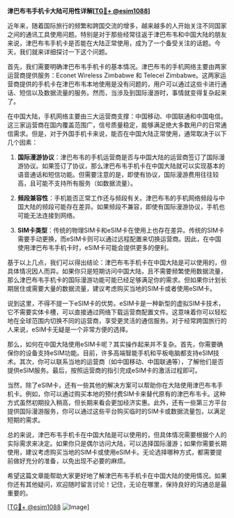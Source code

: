 **津巴布韦手机卡大陆可用性详解[[TG💪+ @esim1088](https://t.me/s/esim1088)]**

近年来，随着国际旅行的频繁和跨国交流的增多，越来越多的人开始关注不同国家之间的通讯工具使用问题。特别是对于那些经常往返于津巴布韦和中国大陆的朋友来说，津巴布韦手机卡是否能在大陆正常使用，成为了一个备受关注的话题。今天，我们就来详细探讨一下这个问题。

首先，我们需要明确津巴布韦手机卡的基本情况。津巴布韦的手机网络主要由两家运营商提供服务：Econet Wireless Zimbabwe 和 Telecel Zimbabwe。这两家运营商提供的手机卡在津巴布韦本地使用是没有问题的，用户可以通过这些卡进行通话、短信以及数据流量的服务。然而，当涉及到国际漫游时，事情就变得复杂起来了。

在中国大陆，手机网络主要由三大运营商支撑：中国移动、中国联通和中国电信。这三家运营商在国内覆盖范围广，信号质量稳定，能够满足绝大多数用户的日常通信需求。但是，对于外国手机卡来说，能否在中国大陆正常使用，通常取决于以下几个因素：

1. **国际漫游协议**：津巴布韦的手机运营商是否与中国大陆的运营商签订了国际漫游协议。如果签订了协议，那么津巴布韦手机卡在中国大陆就可以实现基本的语音通话和短信功能。但需要注意的是，即使有协议，国际漫游费用往往较高，且可能不支持所有服务（如数据流量）。

2. **频段兼容性**：手机能否正常工作还与频段有关。津巴布韦的手机网络频段与中国大陆的频段可能存在差异。如果频段不兼容，即使有国际漫游协议，手机也可能无法连接到网络。

3. **SIM卡类型**：传统的物理SIM卡和eSIM卡在使用上也存在差异。传统的SIM卡需要手动更换，而eSIM卡则可以通过远程配置来切换运营商。因此，在中国使用津巴布韦手机卡时，eSIM卡可能会提供更多的便利。

基于以上几点，我们可以得出结论：津巴布韦手机卡在中国大陆是可以使用的，但具体情况因人而异。如果你只是短期访问中国大陆，且不需要频繁使用数据流量，那么津巴布韦手机卡的国际漫游功能可能已经足够满足你的需求。但如果你计划长期居住或需要大量的数据流量，建议考虑购买当地的SIM卡或者使用eSIM卡。

说到这里，不得不提一下eSIM卡的优势。eSIM卡是一种新型的虚拟SIM卡技术，它不需要实体卡槽，可以直接通过网络下载运营商配置文件。这意味着你可以轻松地在全球范围内切换不同的运营商，享受更灵活的通信服务。对于经常跨国旅行的人来说，eSIM卡无疑是一个非常方便的选择。

那么，如何在中国大陆使用eSIM卡呢？其实操作起来并不复杂。首先，你需要确保你的设备支持eSIM功能。目前，许多高端智能手机和平板电脑都支持eSIM技术。其次，你可以联系当地的运营商（如中国移动、中国联通等），了解他们是否提供eSIM服务。最后，按照运营商的指引完成eSIM卡的激活过程即可。

当然，除了eSIM卡，还有一些其他的解决方案可以帮助你在大陆使用津巴布韦手机卡。例如，你可以通过购买本地的预付费SIM卡来替代原有的津巴布韦卡。这种方式虽然初期投入稍高，但长期来看会更加经济实惠。此外，还有一些第三方平台提供国际漫游服务，你可以通过这些平台购买临时的SIM卡或数据流量包，以满足短期的需求。

总的来说，津巴布韦手机卡在中国大陆是可以使用的，但具体情况需要根据个人的实际需求来决定。如果你只是偶尔访问大陆，可以选择国际漫游；如果你需要长期使用，建议考虑购买当地的SIM卡或使用eSIM卡。无论选择哪种方式，都需要提前做好充分的准备，以免出现不必要的麻烦。

希望这篇文章能帮助大家更好地了解津巴布韦手机卡在中国大陆的使用情况。如果你还有其他疑问，欢迎随时留言讨论！记住，无论在哪里，保持良好的沟通总是最重要的。

[[TG💪+ @esim1088](https://t.me/s/esim1088) ![Image](https://i.postimg.cc/4NQfJmqS/Snipaste-2025-05-13-00-14-12.png)]